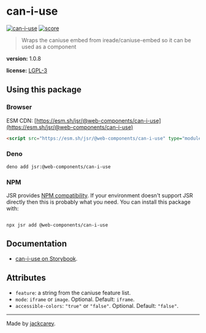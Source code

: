 # can-i-use

[![can-i-use](https://jsr.io/badges/@web-components/can-i-use)](https://jsr.io/@web-components/can-i-use) [![score](https://jsr.io/badges/@web-components/can-i-use/score)](https://jsr.io/@web-components/can-i-use/score)

> Wraps the caniuse embed from ireade/caniuse-embed so it can be used as a component

**version:** 1.0.8

**license:** [LGPL-3](https://www.tldrlegal.com/search?query=LGPL-3)

## Using this package

### Browser

ESM CDN: [https://esm.sh/jsr/@web-components/can-i-use](https://esm.sh/jsr/@web-components/can-i-use)

```html
<script src="https://esm.sh/jsr/@web-components/can-i-use" type="module"></script>
```

### Deno

```
deno add jsr:@web-components/can-i-use
```

### NPM

JSR provides [NPM compatibility](https://jsr.io/docs/npm-compatibility). If your environment doesn't support JSR directly then this is probably what you need. You can install this package with:

```

npx jsr add @web-components/can-i-use

```

## Documentation

-   [can-i-use on Storybook](https://jackcarey.co.uk/web-components/storybook-static/?path=/docs/about--all-stories).

## Attributes

-   `feature`: a string from the caniuse feature list.
-   `mode`: `iframe` or `image`. Optional. Default: `iframe`.
-   `accessible-colors`: `"true"` or `"false"`. Optional. Default: `"false"`.


---

Made by [jackcarey](https://jackcarey.co.uk).

```

```
